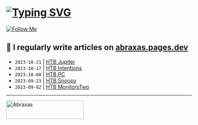 # [![Typing SVG](https://readme-typing-svg.herokuapp.com?font=Fira+Code&size=30&duration=4000&pause=1000&width=520&lines=Hi+there%2C+I+am+Abraxas+%F0%9F%91%8B)](https://git.io/typing-svg)

[![Follow Me](https://img.shields.io/github/followers/AbraXa5?label=Follow&style=social)](https://github.com/AbraXa5)

<!--
Here are some ideas to get you started:

- 🔭 I’m currently working on ...
- 🌱 I’m currently learning ...
- 👯 I’m looking to collaborate on ...
- 🤔 I’m looking for help with ...
- 💬 Ask me about ...
- 📫 How to reach me: ...
- 😄 Pronouns: ...
- ⚡ Fun fact: ...
-->

## 📝 I regularly write articles on [abraxas.pages.dev](https://abraxas.pages.dev/)

<!-- BLOG-POST-LIST:START -->
- `2023-10-21` | [HTB Jupiter](https://1f11a304.abraxas.pages.dev/blog/htb-jupiter/)  
- `2023-10-17` | [HTB Intentions](https://1f11a304.abraxas.pages.dev/blog/htb-intentions/)  
- `2023-10-08` | [HTB PC](https://1f11a304.abraxas.pages.dev/blog/htb-pc/)  
- `2023-09-23` | [HTB Snoopy](https://1f11a304.abraxas.pages.dev/blog/htb-snoopy/)  
- `2023-09-02` | [HTB MonitorsTwo](https://1f11a304.abraxas.pages.dev/blog/htb-monitorstwo/)  

<!-- BLOG-POST-LIST:END -->

---

<p><a href="https://www.buymeacoffee.com/abr4xa5"> <img align="left" src="https://cdn.buymeacoffee.com/buttons/v2/default-yellow.png" height="50" width="210" alt="Abraxas" /></a></p><br><br
